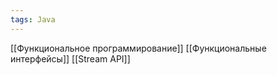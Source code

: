 ```yaml
---
tags: Java 
---
```

[[Функциональное программирование]]
[[Функциональные интерфейсы]]
[[Stream API]]
